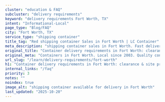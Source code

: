 ```yaml
---
cluster: "education & FAQ"
subcluster: "delivery requirements"
keyword: "delivery requirements Fort Worth, TX"
intent: "Informational-Local"
page_type: "Blog/FAQ"
city: "Fort Worth, TX"
service_type: "shipping container"
title_tag: "Red shipping container Sales in Fort Worth | LC Container"
meta_description: "shipping container sales in Fort Worth. Fast delivery, competitive pricing. Serving delivery requirements area. Quote ID: 29T. Call (214) 524-4168 for your free quote today."
original_title: "Container delivery requirements in Fort Worth: clearance & site prep | LC Container"
original_meta: "Containers in Fort Worth. Local since 2003. Quality containers. Fast delivery. Get your free quote — call (214) 524-4168 today. LC Container — your trusted D..."
url_slug: "/learn/delivery-requirements/fort-worth"
h1: "Container delivery requirements in Fort Worth: clearance & site prep"
internal_links: "/faq"
priority: 3
notes: ""
noindex: true
image_alt: "shipping container available for delivery in Fort Worth"
last_updated: "2025-10-20"
---
```


<!-- TODO: Add unique city/inventory copy, images, and internal links here. -->
